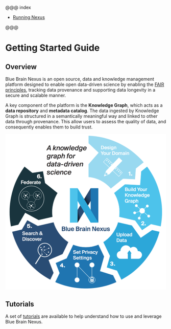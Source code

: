 @@@ index

* [Running Nexus](running-nexus/index.md)

@@@

# Getting Started Guide

## Overview

Blue Brain Nexus is an open source, data and knowledge management platform designed to enable open data-driven science by enabling the [FAIR principles](https://www.go-fair.org/fair-principles/), tracking data provenance and supporting data longevity in a secure and scalable manner.

A key component of the platform is the **Knowledge Graph**, which acts as a **data repository** and **metadata catalog**. The data ingested by Knowledge Graph is structured in a semantically meaningful way and linked to other data through provenance. This allow users to assess the quality of data, and consequently enables them to build trust.

![Nexus platform](./assets/nexus-infographics.png "Nexus platform")

## Tutorials

A set of [tutorials](../tutorial/index.html) are available to help understand how to use and leverage Blue Brain Nexus.
